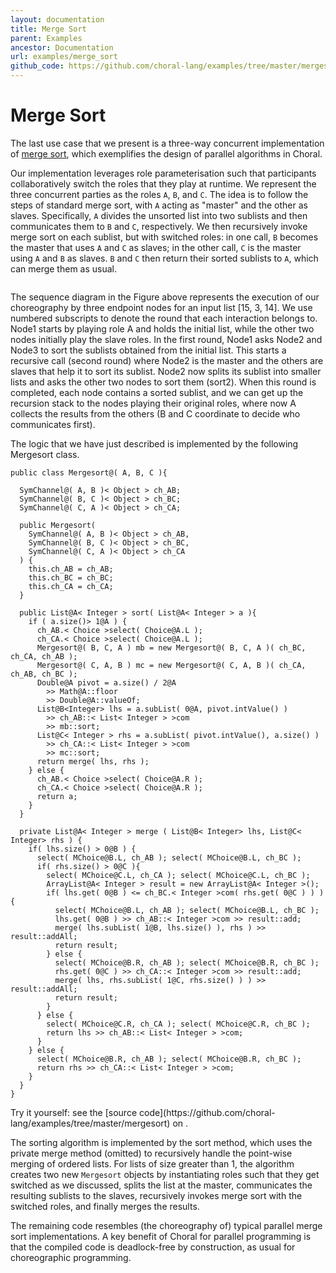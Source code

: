 ```yaml
---
layout: documentation
title: Merge Sort
parent: Examples
ancestor: Documentation
url: examples/merge_sort
github_code: https://github.com/choral-lang/examples/tree/master/mergesort
---
```


# Merge Sort

The last use case that we present is a three-way concurrent implementation of [merge sort](https://en.wikipedia.org/wiki/Merge_sort), which exemplifies the design of parallel algorithms in Choral. 

Our implementation leverages role parameterisation such that participants collaboratively switch the roles that they play at runtime.
We represent the three concurrent parties as the roles `A`, `B`, and `C`. The idea is to follow the steps of standard merge sort, with `A` acting as
"master" and the other as slaves. Specifically, `A` divides the unsorted list into two sublists and then communicates them to `B` and `C`, respectively. We then recursively invoke merge sort on each sublist, but with switched roles: in one call, `B` becomes the master that uses `A` and `C` as slaves; in the other call, `C` is the master using `A` and `B` as slaves. `B` and `C` then return their sorted sublists to `A`, which can merge them as usual.

<div class="col-6 mx-auto" markdown=0>
<a target="_blank" href="/img/merge_sort.png"><img class="img-fluid" src="/img/merge_sort.png" alt=""></a>
</div>

The sequence diagram in the Figure above represents the execution of our choreography by three endpoint nodes for an input list [15, 3, 14]. We use numbered subscripts to denote the round that each interaction belongs to. Node1 starts by playing role A and holds the initial list, while the other two nodes initially play the slave roles. In the first round, Node1 asks Node2 and Node3 to sort the sublists obtained from the initial list. This starts a recursive call (second round) where Node2 is the master and the others are slaves that help it to sort its sublist. Node2 now splits its sublist into smaller lists and asks the other two nodes to sort them (sort2). When this round is completed, each node contains a sorted sublist, and we can get up the recursion stack to the nodes playing their original roles, where now A collects the results from the others (B and C coordinate to decide who communicates first).

The logic that we have just described is implemented by the following Mergesort class.

```choral
public class Mergesort@( A, B, C ){
  
  SymChannel@( A, B )< Object > ch_AB;
  SymChannel@( B, C )< Object > ch_BC;
  SymChannel@( C, A )< Object > ch_CA;
  
  public Mergesort( 
    SymChannel@( A, B )< Object > ch_AB,
    SymChannel@( B, C )< Object > ch_BC,
    SymChannel@( C, A )< Object > ch_CA 
  ) { 
    this.ch_AB = ch_AB;
    this.ch_BC = ch_BC;
    this.ch_CA = ch_CA; 
  }

  public List@A< Integer > sort( List@A< Integer > a ){ 
    if ( a.size()> 1@A ) {
      ch_AB.< Choice >select( Choice@A.L );
      ch_CA.< Choice >select( Choice@A.L );
      Mergesort@( B, C, A ) mb = new Mergesort@( B, C, A )( ch_BC, ch_CA, ch_AB );
      Mergesort@( C, A, B ) mc = new Mergesort@( C, A, B )( ch_CA, ch_AB, ch_BC );
      Double@A pivot = a.size() / 2@A 
        >> Math@A::floor
        >> Double@A::valueOf; 
      List@B<Integer> lhs = a.subList( 0@A, pivot.intValue() )
        >> ch_AB::< List< Integer > >com 
        >> mb::sort;
      List@C< Integer > rhs = a.subList( pivot.intValue(), a.size() )
        >> ch_CA::< List< Integer > >com 
        >> mc::sort; 
      return merge( lhs, rhs );
    } else {
      ch_AB.< Choice >select( Choice@A.R );
      ch_CA.< Choice >select( Choice@A.R );
      return a;
    } 
  }
  
  private List@A< Integer > merge ( List@B< Integer> lhs, List@C< Integer> rhs ) {
    if( lhs.size() > 0@B ) {
      select( MChoice@B.L, ch_AB ); select( MChoice@B.L, ch_BC );
      if( rhs.size() > 0@C ){
        select( MChoice@C.L, ch_CA ); select( MChoice@C.L, ch_BC );
        ArrayList@A< Integer > result = new ArrayList@A< Integer >();
        if( lhs.get( 0@B ) <= ch_BC.< Integer >com( rhs.get( 0@C ) ) ){
          select( MChoice@B.L, ch_AB ); select( MChoice@B.L, ch_BC );
          lhs.get( 0@B ) >> ch_AB::< Integer >com >> result::add;
          merge( lhs.subList( 1@B, lhs.size() ), rhs ) >> result::addAll;
          return result;
        } else {
          select( MChoice@B.R, ch_AB ); select( MChoice@B.R, ch_BC );
          rhs.get( 0@C ) >> ch_CA::< Integer >com >> result::add;
          merge( lhs, rhs.subList( 1@C, rhs.size() ) ) >> result::addAll;
          return result;
        }
      } else {
        select( MChoice@C.R, ch_CA ); select( MChoice@C.R, ch_BC );
        return lhs >> ch_AB::< List< Integer > >com;
      }
    } else {
      select( MChoice@B.R, ch_AB ); select( MChoice@B.R, ch_BC );
      return rhs >> ch_CA::< List< Integer > >com;
    }
  }
}
```

<p class="text-center text-monospace">
Try it yourself: see the [source code](https://github.com/choral-lang/examples/tree/master/mergesort) on <i class="fab fa-github"></i>.
</p>

The sorting algorithm is implemented by the sort method, which uses the private merge method (omitted) to recursively handle the point-wise merging of ordered lists. For lists of size greater than 1, the algorithm creates two new `Mergesort` objects by instantiating roles such that they get switched as we discussed, splits the list at the master, communicates the resulting sublists to the slaves, recursively invokes merge sort with the switched roles, and finally merges the results.

The remaining code resembles (the choreography of) typical parallel merge sort implementations. A key benefit of Choral for parallel programming is that the compiled code is deadlock-free by construction, as usual for choreographic programming.